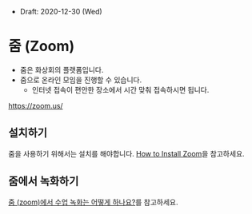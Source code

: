 * Draft: 2020-12-30 (Wed)

# 줌 (Zoom)

* 줌은 화상회의 플랫폼입니다.
* 줌으로 온라인 모임을 진행할 수 있습니다.
  * 인터넷 접속이 편안한 장소에서 시간 맞춰 접속하시면 됩니다.

https://zoom.us/

## 설치하기

줌을 사용하기 위해서는 설치를 해야합니다. [How to Install Zoom](INSTALL.md)을 참고하세요.

## 줌에서 녹화하기

[줌 (zoom)에서 수업 녹화는 어떻게 하나요?](https://www.honeyjem.com/kb/zoomrecording/)를 참고하세요.